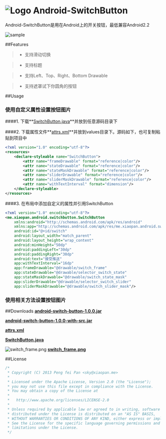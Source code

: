 # ![Logo](https://github.com/xiaopansky/Android-SwitchButton/raw/master/res/drawable-mdpi/ic_launcher.png) Android-SwitchButton

Android-SwitchButton是用在Android上的开关按钮，最低兼容Android2.2

![sample](https://github.com/xiaopansky/Android-SwitchButton/raw/master/docs/sample.jpg)

##Features

>* 支持滑动切换

>* 支持标题

>* 支持Left、Top、Right、Bottom Drawable

>* 支持遮罩试下你圆角的按钮

##Usage
### 使用自定义属性设置按钮图片
####1. 下载**[SwitchButton.java](https://github.com/xiaopansky/Android-ImageLoader/raw/master/src/me.xiaopan.android.switchbutton.SwitchButton.java)**并放到任意源码目录下

####2. 下载属性文件**[attrs.xml](https://github.com/xiaopansky/Android-ImageLoader/raw/master/res/values/attrs.xml)**并放到values目录下。源码如下，也可复制粘贴到项目中
```xml
<?xml version="1.0" encoding="utf-8"?>
<resources>
    <declare-styleable name="SwitchButton">
        <attr name="frameDrawable" format="reference|color"/>
        <attr name="stateDrawable" format="reference|color"/>
        <attr name="stateMaskDrawable" format="reference|color"/>
        <attr name="sliderDrawable" format="reference|color"/>
        <attr name="sliderMaskDrawable" format="reference|color"/>
	    <attr name="withTextInterval" format="dimension"/>
    </declare-styleable>
</resources>
```

####3. 在布局中添加自定义的属性并引用SwitchButton
```xml
<?xml version="1.0" encoding="utf-8"?>
<me.xiaopan.android.switchbutton.SwitchButton
    xmlns:android="http://schemas.android.com/apk/res/android"
    xmlns:app="http://schemas.android.com/apk/res/me.xiaopan.android.switchbutton"
    android:id="@+id/switch"
    android:layout_width="match_parent"
    android:layout_height="wrap_content"
    android:minHeight="50dp"
    android:paddingLeft="30dp"
    android:paddingRight="30dp"
    android:text="接受推送"
    app:withTextInterval="16dp"
    app:frameDrawable="@drawable/switch_frame"
    app:stateDrawable="@drawable/selector_switch_state"
    app:stateMaskDrawable="@drawable/switch_state_mask"
    app:sliderDrawable="@drawable/selector_switch_slider"
    app:sliderMaskDrawable="@drawable/switch_slider_mask"/>
```

### 使用相关方法设置按钮图片

##Downloads
**[android-switch-button-1.0.0.jar](https://github.com/xiaopansky/Android-SwicthButton/raw/master/releases/android-switch-button-1.0.0.jar)**

**[android-switch-button-1.0.0-with-src.jar](https://github.com/xiaopansky/Android-SwicthButton/raw/master/releases/android-switch-button-1.0.0-with-src.jar)**

**[attrs.xml](https://github.com/xiaopansky/Android-SwicthButton/raw/master/res/values/attrs.xml)**

**[SwitchButton.java](https://github.com/xiaopansky/Android-SwicthButton/raw/master/src/me.xiaopan.android.switchbutton.SwitchButton.java)**

![switch_frame.png](https://github.com/xiaopansky/Android-SwicthButton/raw/master/res/drawble-xhdpi/switch_frame.png) **[switch_frame.png](https://github.com/xiaopansky/Android-SwicthButton/raw/master/res/drawble-xhdpi/switch_frame.png)**

##License
```java
/*
 * Copyright (C) 2013 Peng fei Pan <sky@xiaopan.me>
 *
 * Licensed under the Apache License, Version 2.0 (the "License");
 * you may not use this file except in compliance with the License.
 * You may obtain a copy of the License at
 *
 *   http://www.apache.org/licenses/LICENSE-2.0
 *
 * Unless required by applicable law or agreed to in writing, software
 * distributed under the License is distributed on an "AS IS" BASIS,
 * WITHOUT WARRANTIES OR CONDITIONS OF ANY KIND, either express or implied.
 * See the License for the specific language governing permissions and
 * limitations under the License.
 */
```
